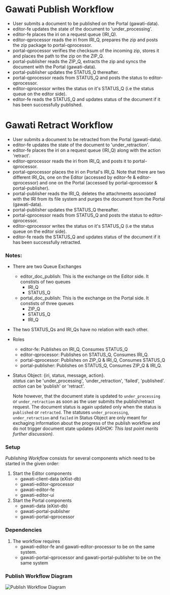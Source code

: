 # Gawati Publish Workflow

- User submits a document to be published on the Portal (gawati-data).
- editor-fe updates the state of the document to 'under_processing'.
- editor-fe places the iri on a request queue (IRI_Q).
- editor-qprocessor reads the iri from IRI_Q, prepares the zip and posts the zip package to portal-qprocessor.
- portal-qprocessor verifies the checksum of the incoming zip, stores it and places the path to the zip on the ZIP_Q.
- portal-publisher reads the ZIP_Q, extracts the zip and syncs the document with the Portal (gawati-data).
- portal-publisher updates the STATUS_Q thereafter.
- portal-qprocessor reads from STATUS_Q and posts the status to editor-qprocessor.
- editor-qprocessor writes the status on it's STATUS_Q (i.e the status queue on the editor side).
- editor-fe reads the STATUS_Q and updates status of the document if it has been successfully published.

# Gawati Retract Workflow

- User submits a document to be retracted from the Portal (gawati-data).
- editor-fe updates the state of the document to 'under_retraction'.
- editor-fe places the iri on a request queue (IRI_Q) along with the action 'retract'.
- editor-qprocessor reads the iri from IRI_Q, and posts it to portal-qprocessor.
- portal-qprocessor places the iri on Portal's IRI_Q. Note that there are two different IRI_Qs, one on the Editor (accessed by editor-fe & editor-qprocessor) and one on the Portal (accessed by portal-qprocessor & portal-publisher).
- portal-publisher reads the IRI_Q, deletes the attachments associated with the IRI from its file system and purges the document from the Portal (gawati-data).
- portal-publisher updates the STATUS_Q thereafter.
- portal-qprocessor reads from STATUS_Q and posts the status to editor-qprocessor.
- editor-qprocessor writes the status on it's STATUS_Q (i.e the status queue on the editor side).
- editor-fe reads the STATUS_Q and updates status of the document if it has been successfully retracted.

### Notes:
- There are two Queue Exchanges
    - editor_doc_publish: 
        This is the exchange on the Editor side. It constists of two queues
        - IRI_Q
        - STATUS_Q
    - portal_doc_publish:
        This is the exchange on the Portal side. It constists of three queues
        - ZIP_Q
        - STATUS_Q
        - IRI_Q
- The two STATUS_Qs and IRI_Qs have no relation with each other.
- Roles
    - editor-fe: Publishes on IRI_Q, Consumes STATUS_Q
    - editor-qprocessor: Publishes on STATUS_Q, Consumes IRI_Q.
    - portal-qprocessor: Publishes on ZIP_Q & IRI_Q, Consumes STATUS_Q
    - portal-publisher: Publishes on STATUS_Q, Consumes ZIP_Q & IRI_Q.
- Status Object: {iri, status, message, action}.     
    *status* can be 'under_processing', 'under_retraction', 'failed', 'published'.  
    *action* can be 'publish' or 'retract'.  

    Note however, that the document state is updated to `under_processing` or `under_retraction` as soon as the user submits the publish/retract request. The document status is again updated only when the status is `published` or `retracted`. 
    The statuses `under_processing`, `under_retraction` and `failed` in Status Object are only meant for exchaging information about the progress of the publish workflow and do not trigger document state updates *(ASHOK: This last point merits further discussion)*.

### Setup
*Publishing Workflow* consists for several components which need to be started in the given order:
1. Start the Editor components
    - gawati-client-data (eXist-db)
    - gawati-editor-qprocessor
    - gawati-editor-fe
    - gawati-editor-ui
2. Start the Portal components
    - gawati-data (eXist-db)
    - gawati-portal-publisher
    - gawati-portal-qprocessor

### Dependencies
1. The workflow requires 
    - gawati-editor-fe and gawati-editor-processor to be on the same system.
    - gawati-portal-qprocessor and gawati-portal-publisher to be on the same system

### Publish Workflow Diagram
![Publish Workflow Diagram](https://user-images.githubusercontent.com/5685392/40117804-a7ac284c-5935-11e8-9c5f-df963048ac26.png "Publish Workflow Diagram")